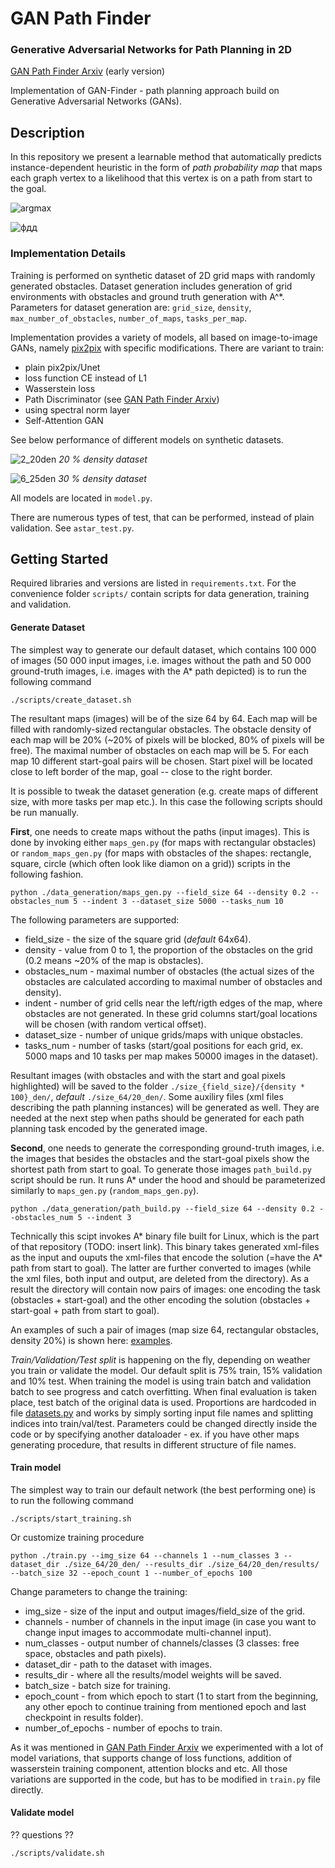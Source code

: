# GAN Path Finder
### Generative  Adversarial  Networks  for  Path  Planning  in  2D

[GAN Path Finder Arxiv](https://arxiv.org/abs/1908.01499) (early version)

Implementation of GAN-Finder - path planning approach build on Generative Adversarial Networks (GANs).

## Description

In this repository we present a learnable method that automatically predicts instance-dependent heuristic in the form of *path probability map* that maps each graph vertex to a likelihood that this vertex is on a path from start to the goal.

![argmax](https://user-images.githubusercontent.com/17624024/95698777-5ef30f00-0c4b-11eb-8cff-e5ed2a220baf.png)

![фдд](https://user-images.githubusercontent.com/17624024/96375936-cbf33100-1184-11eb-864f-6a0d89057e0c.jpg)

### Implementation Details

Training is performed on synthetic dataset of 2D grid maps with randomly generated obstacles.  Dataset generation includes generation of grid environments with obstacles and ground truth generation with A^*. Parameters for dataset generation are: `grid_size`, `density`, `max_number_of_obstacles`, `number_of_maps`, `tasks_per_map`.


Implementation provides a variety of models, all based on image-to-image GANs, namely [pix2pix](https://phillipi.github.io/pix2pix/) with specific modifications. There are variant to train:
* plain pix2pix/Unet
* loss function CE instead of L1
* Wasserstein loss
* Path Discriminator (see [GAN Path Finder Arxiv](https://arxiv.org/abs/1908.01499))
* using spectral norm layer
* Self-Attention GAN

See below performance of different models on synthetic datasets.

![2_20den](https://user-images.githubusercontent.com/17624024/95699471-2e13d980-0c4d-11eb-867b-0f2e36f43c79.png)
*20 % density dataset*

![6_25den](https://user-images.githubusercontent.com/17624024/95699524-526fb600-0c4d-11eb-8266-b616aa16e826.png)
*30 % density dataset*

All models are located in `model.py`.

There are numerous types of test, that can be performed, instead of plain validation. See `astar_test.py`.


## Getting Started

Required libraries and versions are listed in `requirements.txt`. For the convenience folder `scripts/` contain scripts for data generation, training and validation.

#### Generate Dataset

The simplest way to generate our default dataset, which contains 100 000 of images (50 000 input images, i.e. images without the path and 50 000 ground-truth images, i.e. images with the A* path depicted) is to run the following command
```
./scripts/create_dataset.sh
```
The resultant maps (images) will be of the size 64 by 64. Each map will be filled with randomly-sized rectangular obstacles. The obstacle density of each map will be 20% (~20% of pixels will be blocked, 80% of pixels will be free). The maximal number of obstacles on each map will be 5. For each map 10 different start-goal pairs will be chosen. Start pixel will be located close to left border of the map, goal -- close to the right border.

It is possible to tweak the dataset generation (e.g. create maps of different size, with more tasks per map etc.). In this case the following scripts should be run manually.

**First**, one needs to create maps without the paths (input images). This is done by invoking either `maps_gen.py` (for maps with rectangular obstacles) or `random_maps_gen.py` (for maps with obstacles of the shapes: rectangle, square, circle (which often look like diamon on a grid)) scripts in the following fashion.  

```
python ./data_generation/maps_gen.py --field_size 64 --density 0.2 --obstacles_num 5 --indent 3 --dataset_size 5000 --tasks_num 10
```
The following parameters are supported: 
+ field_size - the size of the square grid (_default_ 64x64).
+ density - value from 0 to 1, the proportion of the obstacles on the grid (0.2 means ~20% of the map is obstacles).
+ obstacles_num - maximal number of obstacles (the actual sizes of the obstacles are calculated according to maximal number of obstacles and density).
+ indent - number of grid cells near the left/rigth edges of the map, where obstacles are not generated. In these grid columns start/goal locations will be chosen (with random vertical offset).
+ dataset_size - number of unique grids/maps with unique obstacles.
+ tasks_num - number of tasks (start/goal positions for each grid, ex. 5000 maps and 10 tasks per map makes 50000 images in the dataset).

Resultant images (with obstacles and with the start and goal pixels highlighted) will be saved to the folder `./size_{field_size}/{density * 100}_den/`, _default_ `./size_64/20_den/`. Some auxiliry files (xml files describing the path planning instances) will be generated as well. They are needed at the next step when paths should be generated for each path planning task encoded by the generated image.

**Second**, one needs to generate the corresponding ground-truth images, i.e. the images that besides the obstacles and the start-goal pixels show the shortest path from start to goal. To generate those images `path_build.py` script should be run. It runs A* under the hood and should be parameterized similarly to `maps_gen.py` (`random_maps_gen.py`).

```
python ./data_generation/path_build.py --field_size 64 --density 0.2 --obstacles_num 5 --indent 3
```
Technically this scipt invokes A* binary file built for Linux, which is the part of that repository (TODO: insert link). This binary takes generated xml-files as the input and ouputs the xml-files that encode the solution (=have the A* path from start to goal). The latter are further converted to images (while the xml files, both input and output, are deleted from the directory). As a result the directory will contain now pairs of images: one encoding the task (obstacles + start-goal) and the other encoding the solution (obstacles + start-goal + path from start to goal).

An examples of such a pair of images (map size 64, rectangular obstacles, density 20%) is shown here: [examples](https://github.com/PathPlanning/GAN-Path-Finder/tree/master/examples/size_64/20_den).

*Train/Validation/Test split* is happening on the fly, depending on weather you train or validate the model. Our default split is 75% train, 15% validation and 10% test. When training the model is using train batch and validation batch to see progress and catch overfitting. When final evaluation is taken place, test batch of the original data is used. 
Proportions are hardcoded in file [datasets.py](https://github.com/PathPlanning/GAN-Path-Finder/blob/master/datasets.py) and works by simply sorting input file names and splitting indices into train/val/test. Parameters could be changed directly inside the code or by specifying another dataloader - ex. if you have other maps generating procedure, that results in different structure of file names. 

#### Train model
The simplest way to train our default network (the best performing one) is to run the following command

```
./scripts/start_training.sh
```
Or customize training procedure

```
python ./train.py --img_size 64 --channels 1 --num_classes 3 --dataset_dir ./size_64/20_den/ --results_dir ./size_64/20_den/results/ --batch_size 32 --epoch_count 1 --number_of_epochs 100
```

Change parameters to change the training: 
+ img_size - size of the input and output images/field_size of the grid.
+ channels - number of channels in the input image (in case you want to change input images to accommodate multi-channel input).
+ num_classes - output number of channels/classes (3 classes: free space, obstacles and path pixels).
+ dataset_dir - path to the dataset with images.
+ results_dir - where all the results/model weights will be saved.
+ batch_size - batch size for training.
+ epoch_count - from which epoch to start (1 to start from the beginning, any other epoch to continue training from mentioned epoch and last checkpoint in results folder).
+ number_of_epochs - number of epochs to train.

As it was mentioned in [GAN Path Finder Arxiv](https://arxiv.org/abs/1908.01499) we experimented with a lot of model variations, that supports change of loss functions, addition of wasserstein training component, attention blocks and etc. All those variations are supported in the code, but has to be modified in `train.py` file directly. 


#### Validate model

?? questions ??
```
./scripts/validate.sh
```
